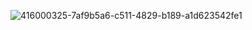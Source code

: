 ![416000325-7af9b5a6-c511-4829-b189-a1d623542fe1](https://github.com/user-attachments/assets/4235e63d-c781-479d-a5e5-7e8aa7f59c46)
